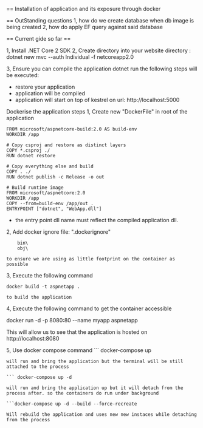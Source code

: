 == Installation of application and its exposure through docker

== OutStanding questions
1, how do we create database when db image is being created
2, how do apply EF query against said database


== Current gide so far ==


1, Install .NET Core 2 SDK
2, Create directory into your website directory
   : dotnet new mvc --auth Individual -f netcoreapp2.0

3, Ensure you can compile the application
    dotnet run
   the following steps will be executed:
   - restore your application
   - application will be compiled
   - application will start on top of kestrel on url: http://localhost:5000

Dockerise the application steps
1, Create new "DockerFile" in root of the application

    FROM microsoft/aspnetcore-build:2.0 AS build-env
    WORKDIR /app

    # Copy csproj and restore as distinct layers
    COPY *.csproj ./
    RUN dotnet restore

    # Copy everything else and build
    COPY . ./
    RUN dotnet publish -c Release -o out

    # Build runtime image
    FROM microsoft/aspnetcore:2.0
    WORKDIR /app
    COPY --from=build-env /app/out .
    ENTRYPOINT ["dotnet", "WebApp.dll"]
    
 - the entry point dll name must reflect the compiled application dll.

 2, Add docker ignore file: ".dockerignore"

        bin\
        obj\

    to ensure we are using as little footprint on the container as possible

3, Execute the following command

    docker build -t aspnetapp .

    to build the application
4, Execute the following command to get the container accessible
    
   docker run -d -p 8080:80 --name myapp aspnetapp

   This will allow us to see that the application is hosted on http://localhost:8080

5, Use docker compose command
    ``` docker-compose up

    will run and bring the application but the terminal will be still attached to the process

    ``` docker-compose up -d

    will run and bring the application up but it will detach from the process after. so the containers do run under background

    ```docker-compose up -d --build --force-recreate

    Will rebuild the application and uses new new instaces while detaching from the process

